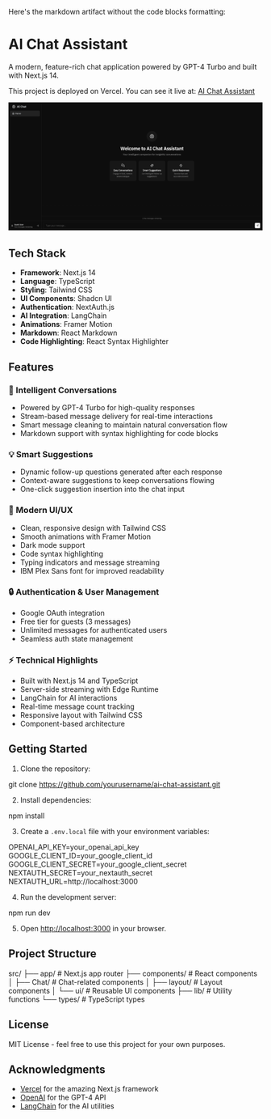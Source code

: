 Here's the markdown artifact without the code blocks formatting:

# AI Chat Assistant

A modern, feature-rich chat application powered by GPT-4 Turbo and built with Next.js 14.

This project is deployed on Vercel. You can see it live at: [AI Chat Assistant](https://chatbot-shadcn-next-langchain.vercel.app/)

![alt text](<Screenshot 2024-12-02 at 00.25.01.png>)

## Tech Stack

- **Framework**: Next.js 14
- **Language**: TypeScript
- **Styling**: Tailwind CSS
- **UI Components**: Shadcn UI
- **Authentication**: NextAuth.js
- **AI Integration**: LangChain
- **Animations**: Framer Motion
- **Markdown**: React Markdown
- **Code Highlighting**: React Syntax Highlighter

## Features

### 🤖 Intelligent Conversations

- Powered by GPT-4 Turbo for high-quality responses
- Stream-based message delivery for real-time interactions
- Smart message cleaning to maintain natural conversation flow
- Markdown support with syntax highlighting for code blocks

### 💡 Smart Suggestions

- Dynamic follow-up questions generated after each response
- Context-aware suggestions to keep conversations flowing
- One-click suggestion insertion into the chat input

### 🎨 Modern UI/UX

- Clean, responsive design with Tailwind CSS
- Smooth animations with Framer Motion
- Dark mode support
- Code syntax highlighting
- Typing indicators and message streaming
- IBM Plex Sans font for improved readability

### 🔒 Authentication & User Management

- Google OAuth integration
- Free tier for guests (3 messages)
- Unlimited messages for authenticated users
- Seamless auth state management

### ⚡ Technical Highlights

- Built with Next.js 14 and TypeScript
- Server-side streaming with Edge Runtime
- LangChain for AI interactions
- Real-time message count tracking
- Responsive layout with Tailwind CSS
- Component-based architecture

## Getting Started

1. Clone the repository:

git clone https://github.com/yourusername/ai-chat-assistant.git

2. Install dependencies:

npm install

3. Create a `.env.local` file with your environment variables:

OPENAI_API_KEY=your_openai_api_key
GOOGLE_CLIENT_ID=your_google_client_id
GOOGLE_CLIENT_SECRET=your_google_client_secret
NEXTAUTH_SECRET=your_nextauth_secret
NEXTAUTH_URL=http://localhost:3000

4. Run the development server:

npm run dev

5. Open [http://localhost:3000](http://localhost:3000) in your browser.

## Project Structure

src/
├── app/ # Next.js app router
├── components/ # React components
│ ├── Chat/ # Chat-related components
│ ├── layout/ # Layout components
│ └── ui/ # Reusable UI components
├── lib/ # Utility functions
└── types/ # TypeScript types

## License

MIT License - feel free to use this project for your own purposes.

## Acknowledgments

- [Vercel](https://vercel.com) for the amazing Next.js framework
- [OpenAI](https://openai.com) for the GPT-4 API
- [LangChain](https://js.langchain.com) for the AI utilities
